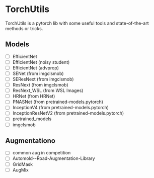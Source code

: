 # TorchUtils
TorchUtils is a pytorch lib with some useful tools and state-of-the-art methods or tricks.

## Models

- [ ] EfficientNet
- [ ] EfficientNet (noisy student)
- [ ] EfficientNet (advprop)
- [ ] SENet (from imgclsmob)
- [ ] SEResNext (from imgclsmob)
- [ ] ResNext (from imgclsmob)
- [ ] ResNext_WSL (from WSL Images)
- [ ] HRNet (from HRNet)
- [ ] PNASNet (from pretrained-models.pytorch)
- [ ] InceptionV4 (from pretrained-models.pytorch)
- [ ] InceptionResNetV2 (from pretrained-models.pytorch)
- [ ] pretrained_models
- [ ] imgclsmob

## Augmentationo

- [ ] common aug in competition
- [ ] Automold--Road-Augmentation-Library
- [ ] GridMask
- [ ] AugMix
